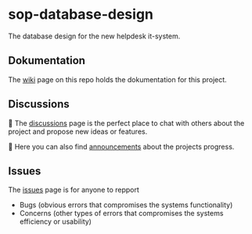 # sop-database-design
The database design for the new helpdesk it-system.

## Dokumentation
The [wiki](https://github.com/kenn7575/sop-it-service-solution/wiki) page on this repo holds the dokumentation for this project.

## Discussions
📨 The [discussions](https://github.com/kenn7575/sop-it-service-solution/discussions) page is the perfect place to chat with others about the project and propose new ideas or features.

📣 Here you can also find [announcements](https://github.com/kenn7575/sop-it-service-solution/discussions/categories/announcements) about the projects progress.

## Issues
The [issues](https://github.com/kenn7575/sop-it-service-solution/issues) page is for anyone to repport
- Bugs (obvious errors that compromises the systems functionality)
- Concerns (other types of errors that compromises the systems efficiency or usability)
